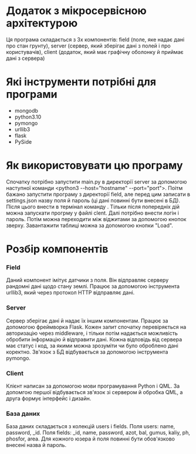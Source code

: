 # Додаток з мікросервісною архітектурою

Ця програма складається з 3х компонентів: field (поле, яке надає дані про стан грунту), server (сервер, який зберігає дані з полей і про користувачів), client (додаток, який має графічну оболонку й приймає дані з сервера)

# Які інструменти потрібні для програми

* mongodb
* python3.10
* pymongo
* urllib3
* flask
* PySide

# Як використовувати цю програму

Спочатку потрібно запустити main.py в директорії server за допомогою наступної команди <python3 --host="hostname" --port="port">. Поітм бажано запустити програму з директорії field, але перед цим записати в settings.json назву поля й пароль (ці дані повинні бути внесені в БД). Після цього внести в термінал команду <python3 main.py>. Тільки після попередніх дій можна запускати прогрму у файлі clent. Далі потрібно внести логін і пароль. Потім можна переходити між віджитами за допомогою кнопок зверху. Завантажити таблиці можна за допомогою кнопки "Load".
  
# Розбір компонентів
  
### Field
  
Даний компонент імітує датчики з поля. Він відправляє серверу рандомні дані щодо стану землі. Працює за допомогою інструмента urllib3, який через протокол HTTP відправляє дані.
  
### Server
  
Сервер зберігає дані й надає їх іншим компонентам. Працює за допомогою фреймворка Flask. Кожен запит спочатку перевіряється на авторизацію через middleware, і тільки потім надається можливість обробити інформацію й відправити дані. Кожна відповідь від сервера має статус і код, за якими можна зрозуміти чи було оброблено дані коректно. Зв'язок з БД відбувається за допомогою інструмента pymongo.
  
### Client
  
Клієнт написан за допомогою мови програмування Python і QML. За допомгою першої відбувається зв'язок зі сервером й обробка QML, а друга формує інтерфейс і дизайн. 
  
### База даних
  
База даних складається з колекцій users і fields. Поля users: name, password, _id. Поля fields: _id, name, password, azot, bal, gumus, kaliy, ph, phosfor, area. Для кожного юзера й поля повинні бути обов'язково внесені назва й пароль. 
